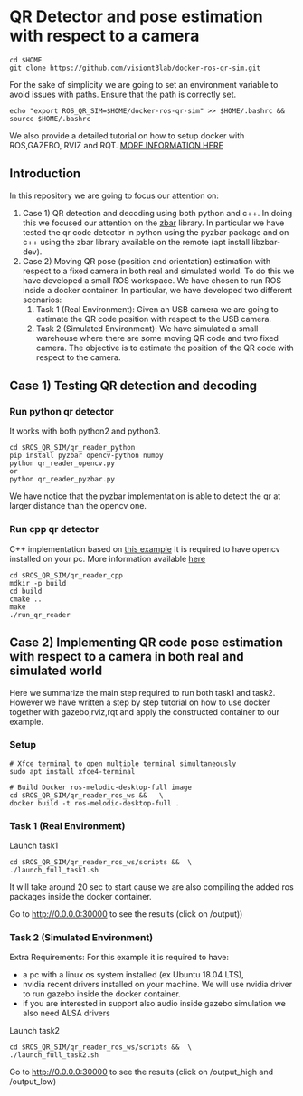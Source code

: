 # QR Detector and pose estimation with respect to a camera

```
cd $HOME
git clone https://github.com/visiont3lab/docker-ros-qr-sim.git
```

For the sake of simplicity we are going to set an environment variable to avoid issues with paths.
Ensure that the path is correctly set.

```
echo "export ROS_QR_SIM=$HOME/docker-ros-qr-sim" >> $HOME/.bashrc && source $HOME/.bashrc
```

We also provide a detailed tutorial on how to setup docker with ROS,GAZEBO, RVIZ and RQT.  [MORE INFORMATION HERE](qr_reader_ros_ws/src/instructions.md)


## Introduction

In this repository we are going to focus our attention on:

1. Case 1) QR detection and decoding using both python and c++. In doing this we focused our attention on the [zbar](http://zbar.sourceforge.net/) library.  In particular we have tested the qr code detector in python using the pyzbar package and on c++ using the zbar library available on the remote (apt install libzbar-dev).
2. Case 2) Moving QR pose (position and orientation) estimation with respect to a fixed camera  in both real and simulated world. To do this we have developed a small ROS workspace. We have chosen to run ROS  inside a docker container. In particular, we have developed two different scenarios:
    1.  Task 1 (Real Environment): Given an USB camera we are going to estimate the QR code position with respect to the USB camera.
    2.  Task 2 (Simulated Environment): We have simulated a small warehouse where there are some moving QR code and two fixed camera. The objective is to estimate the position of the QR code with respect to the camera. 

## Case 1) Testing QR detection and decoding

### Run python qr detector
It works with both python2 and python3. 

```
cd $ROS_QR_SIM/qr_reader_python
pip install pyzbar opencv-python numpy 
python qr_reader_opencv.py
or
python qr_reader_pyzbar.py
```
We have notice that the pyzbar implementation is able to detect the qr at larger distance than the opencv one. 

### Run cpp qr detector
C++ implementation based on [this example](https://www.learnopencv.com/opencv-qr-code-scanner-c-and-python/)
It is required to have opencv installed on your pc. More information available [here](https://docs.opencv.org/master/d7/d9f/tutorial_linux_install.html)

```
cd $ROS_QR_SIM/qr_reader_cpp
mdkir -p build
cd build
cmake ..
make
./run_qr_reader
```

## Case 2) Implementing  QR code pose estimation with respect to a camera in both real and simulated world

Here we summarize the main step required to run both task1 and task2. However we have written a step by step tutorial on how to use docker together with gazebo,rviz,rqt and apply the constructed container to our example. 

### Setup

```
# Xfce terminal to open multiple terminal simultaneously
sudo apt install xfce4-terminal

# Build Docker ros-melodic-desktop-full image
cd $ROS_QR_SIM/qr_reader_ros_ws &&   \
docker build -t ros-melodic-desktop-full .

```

###  Task 1 (Real Environment)

Launch task1

```
cd $ROS_QR_SIM/qr_reader_ros_ws/scripts &&  \
./launch_full_task1.sh
```

It will take around 20 sec to start cause we are also compiling the added ros packages inside the docker container.

Go to http://0.0.0.0:30000 to see the results (click on /output))

###  Task 2 (Simulated Environment)

Extra Requirements: For this example it is required to have:

* a pc with a linux os system installed (ex Ubuntu 18.04 LTS), 
* nvidia recent drivers installed on your machine. We will use nvidia driver to run gazebo inside the docker container.
* if you are interested in support also audio inside gazebo simulation we also need ALSA drivers

Launch task2

```
cd $ROS_QR_SIM/qr_reader_ros_ws/scripts &&  \
./launch_full_task2.sh
```

Go to http://0.0.0.0:30000 to see the results (click on /output_high and /output_low)
